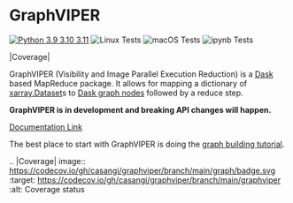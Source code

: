 # GraphVIPER

[![Python 3.9 3.10 3.11](https://img.shields.io/badge/python-3.9%20%7C%203.10%20%7C%203.11-blue)](https://www.python.org/downloads/release/python-3130/)
![Linux Tests](https://github.com/casangi/graphviper/blob/main/.github/workflows/python-testing-linux.yml/badge.svg)
![macOS Tests](https://github.com/casangi/graphviper/blob/main/.github/workflows/python-testing-macos.yml/badge.svg)
![ipynb Tests](https://github.com/casangi/graphviper/blob/main/.github/workflows/run-ipynb.yml/badge.svg)

|Coverage|

<!-- |Python Support| |Coverage| |Doc Status| |Discourse| |Version Status| |NumFOCUS| -->

GraphVIPER (Visibility and Image Parallel Execution Reduction) is a [Dask](https://docs.dask.org/) based MapReduce package. It allows for mapping a dictionary of [xarray.Dataset](https://docs.xarray.dev/en/stable/generated/xarray.Dataset.html)s to [Dask graph nodes](https://docs.dask.org/en/latest/graphs.html) followed by a reduce step.

**GraphVIPER is in development and breaking API changes will happen.**

[Documentation Link](https://graphviper.readthedocs.io/en/latest)

The best place to start with GraphVIPER is doing the [graph building tutorial](https://graphviper.readthedocs.io/en/latest/graph_building_tutorial.html).


.. |Coverage| image:: https://codecov.io/gh/casangi/graphviper/branch/main/graph/badge.svg
   :target: https://codecov.io/gh/casangi/graphviper/branch/main/graphviper
   :alt: Coverage status

<!-- .. |Python Support| image:: https://img.shields.io/badge/python-3.9%20%7C%203.10%20%7C%203.11-blue
   :target: https://www.python.org/downloads/release/python-3130/
.. |Coverage| image:: https://codecov.io/gh/casangi/graphviper/blob/main/graph/badge.svg
   :target: https://codecov.io/gh/dask/dask/branch/main
   :alt: Coverage status

.. |Build Status| image:: https://github.com/dask/dask/actions/workflows/tests.yml/badge.svg
   :target: https://github.com/dask/dask/actions/workflows/tests.yml
.. |Coverage| image:: https://codecov.io/gh/dask/dask/branch/main/graph/badge.svg
   :target: https://codecov.io/gh/dask/dask/branch/main
   :alt: Coverage status
.. |Doc Status| image:: https://readthedocs.org/projects/dask/badge/?version=latest
   :target: https://dask.org
   :alt: Documentation Status
.. |Discourse| image:: https://img.shields.io/discourse/users?logo=discourse&server=https%3A%2F%2Fdask.discourse.group
   :alt: Discuss Dask-related things and ask for help
   :target: https://dask.discourse.group
.. |Version Status| image:: https://img.shields.io/pypi/v/dask.svg
   :target: https://pypi.python.org/pypi/dask/
.. |NumFOCUS| image:: https://img.shields.io/badge/powered%20by-NumFOCUS-orange.svg?style=flat&colorA=E1523D&colorB=007D8A
   :target: https://www.numfocus.org/ -->










